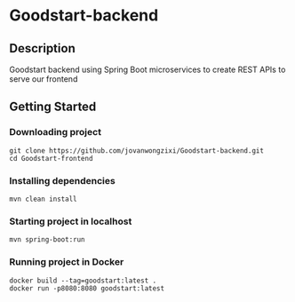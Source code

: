 # Goodstart-backend
## Description
Goodstart backend using Spring Boot microservices to create REST APIs to serve our frontend

## Getting Started

### Downloading project
```shell
git clone https://github.com/jovanwongzixi/Goodstart-backend.git
cd Goodstart-frontend
```

### Installing dependencies
```shell
mvn clean install
```

### Starting project in localhost
```shell
mvn spring-boot:run
```

### Running project in Docker
```shell
docker build --tag=goodstart:latest .
docker run -p8080:8080 goodstart:latest
```